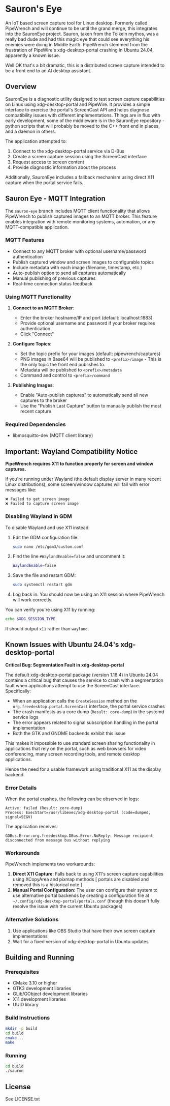 # Sauron's Eye

An IoT based screen capture tool for Linux desktop. Formerly called PipeWrench and will continue to be until the grand merge, this integrates into the SauronEye project. Sauron, taken from the Tolkein mythos, was a really bad dude and had this magic eye that could see everything his enemies were doing in Middle Earth. PipeWrench stemmed from the frustration of PipeWire's xdg-desktop-portal crashing in Ubuntu 24.04, apparently a known issue.

Well OK that's a bit dramatic, this is a distributed screen capture intended to be a front end to an AI desktop assistant.

## Overview

SauronEye is a diagnostic utility designed to test screen capture capabilities on Linux using xdg-desktop-portal and PipeWire. It provides a simple interface to exercise the portal's ScreenCast API and helps diagnose compatibility issues with different implementations. Things are in flux with early development, some of the middleware is in the SauronEye repository - python scripts that will probably be moved to the C++ front end in places, and a daemon in others.

The application attempted to:
1. Connect to the xdg-desktop-portal service via D-Bus
2. Create a screen capture session using the ScreenCast interface
3. Request access to screen content
4. Provide diagnostic information about the process

Additionally, SauronEye includes a fallback mechanism using direct X11 capture when the portal service fails.

## Sauron Eye - MQTT Integration

The `sauron-eye` branch includes MQTT client functionality that allows PipeWrench to publish captured images to an MQTT broker. This feature enables integration with remote monitoring systems, automation, or any MQTT-compatible application.

### MQTT Features

- Connect to any MQTT broker with optional username/password authentication
- Publish captured window and screen images to configurable topics
- Include metadata with each image (filename, timestamp, etc.)
- Auto-publish option to send all captures automatically
- Manual publishing of previous captures
- Real-time connection status feedback

### Using MQTT Functionality

1. **Connect to an MQTT Broker**:
   - Enter the broker hostname/IP and port (default: localhost:1883)
   - Provide optional username and password if your broker requires authentication
   - Click "Connect"

2. **Configure Topics**:
   - Set the topic prefix for your images (default: pipewrench/captures)
   - PNG images in Base64 will be published to `<prefix>/image` - This is the only topic the front end publishes to.
   - Metadata will be published to `<prefix>/metadata`
   - Command and control to `<prefix>/command`

3. **Publishing Images**:
   - Enable "Auto-publish captures" to automatically send all new captures to the broker
   - Use the "Publish Last Capture" button to manually publish the most recent capture

### Required Dependencies

- libmosquitto-dev (MQTT client library)

## Important: Wayland Compatibility Notice

**PipeWrench requires X11 to function properly for screen and window captures.**

If you're running under Wayland (the default display server in many recent Linux distributions), some screen/window captures will fail with error messages like:
```
❌ Failed to get screen image
❌ Failed to capture screen image
```

### Disabling Wayland in GDM

To disable Wayland and use X11 instead:

1. Edit the GDM configuration file:
   ```bash
   sudo nano /etc/gdm3/custom.conf
   ```

2. Find the line `#WaylandEnable=false` and uncomment it:
   ```bash
   WaylandEnable=false
   ```

3. Save the file and restart GDM:
   ```bash
   sudo systemctl restart gdm
   ```

4. Log back in. You should now be using an X11 session where PipeWrench will work correctly.

You can verify you're using X11 by running:
```bash
echo $XDG_SESSION_TYPE
```
It should output `x11` rather than `wayland`.

## Known Issues with Ubuntu 24.04's xdg-desktop-portal

**Critical Bug: Segmentation Fault in xdg-desktop-portal**

The default xdg-desktop-portal package (version 1.18.4) in Ubuntu 24.04 contains a critical bug that causes the service to crash with a segmentation fault when applications attempt to use the ScreenCast interface. Specifically:

- When an application calls the `CreateSession` method on the `org.freedesktop.portal.ScreenCast` interface, the portal service crashes
- The crash manifests as a core dump (`Result: core-dump`) in the systemd service logs
- The error appears related to signal subscription handling in the portal implementation
- Both the GTK and GNOME backends exhibit this issue

This makes it impossible to use standard screen sharing functionality in applications that rely on the portal, such as web browsers for video conferencing, many screen recording tools, and remote desktop applications.

Hence the need for a usable framework using traditional X11 as the display backend. 

### Error Details

When the portal crashes, the following can be observed in logs:

```
Active: failed (Result: core-dump) 
Process: ExecStart=/usr/libexec/xdg-desktop-portal (code=dumped, signal=SEGV)
```

The application receives:

```
GDBus.Error:org.freedesktop.DBus.Error.NoReply: Message recipient disconnected from message bus without replying
```

### Workarounds

PipeWrench implements two workarounds:

1. **Direct X11 Capture**: Falls back to using X11's screen capture capabilities using XCopyArea and pixmap methods [ portals are disabled and removed this is a historical note ]
2. **Manual Portal Configuration**: The user can configure their system to use alternative portal backends by creating a configuration file at `~/.config/xdg-desktop-portal/portals.conf` (though this doesn't fully resolve the issue with the current Ubuntu packages)

### Alternative Solutions

1. Use applications like OBS Studio that have their own screen capture implementations
2. Wait for a fixed version of xdg-desktop-portal in Ubuntu updates

## Building and Running

### Prerequisites

- CMake 3.10 or higher
- GTK3 development libraries
- GLib/GObject development libraries
- X11 development libraries
- UUID library

### Build Instructions

```bash
mkdir -p build
cd build
cmake ..
make
```

### Running

```bash
cd build
./sauron
```

## License

See LICENSE.txt
